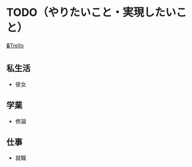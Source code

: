 # TODO（やりたいこと・実現したいこと）

[🔒Trello](https://trello.com/b/22D2zbFG/touyou-task)

## 私生活

- 彼女

## 学業

- 修論

## 仕事

- 就職
